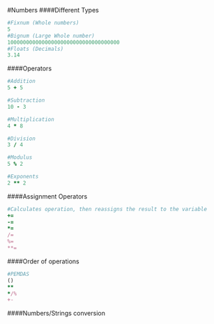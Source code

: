 #Numbers
####Different Types
```ruby
#Fixnum (Whole numbers)
5
#Bignum (Large Whole number)
100000000000000000000000000000000000
#Floats (Decimals)
3.14
```
####Operators
````ruby
#Addition
5 + 5

#Subtraction
10 - 3

#Multiplication
4 * 8

#Division
3 / 4

#Modulus
5 % 2

#Exponents
2 ** 2
````
####Assignment Operators
```ruby
#Calculates operation, then reassigns the result to the variable
+=
-=
*=
/=
%=
**=
```
####Order of operations
```ruby
#PEMDAS
()
**
*/%
+-
```
####Numbers/Strings conversion
```ruby

```
